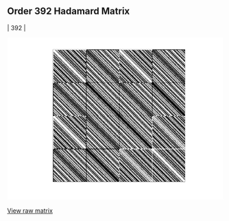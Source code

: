 ## Order 392 Hadamard Matrix

| 392 |

<img src="392.png" class="img-responsive" alt=""> 

[View raw matrix](order392.txt)

